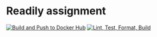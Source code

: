 # Readily assignment
[![Build and Push to Docker Hub](https://github.com/Owly-dabs/readily-app/actions/workflows/dockerhub.yml/badge.svg)](https://github.com/Owly-dabs/readily-app/actions/workflows/dockerhub.yml)
[![Lint, Test, Format, Build](https://github.com/Owly-dabs/readily-app/actions/workflows/devops.yml/badge.svg)](https://github.com/Owly-dabs/readily-app/actions/workflows/devops.yml)